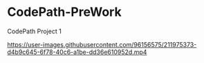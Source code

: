 # CodePath-PreWork
CodePath Project 1


https://user-images.githubusercontent.com/96156575/211975373-d4b9c645-6f78-40c6-a1be-dd36e610952d.mp4

